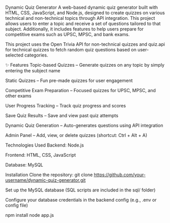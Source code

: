 Dynamic Quiz Generator
A web-based dynamic quiz generator built with HTML, CSS, JavaScript, and Node.js, designed to create quizzes on various technical and non-technical topics through API integration. This project allows users to enter a topic and receive a set of questions tailored to that subject. Additionally, it includes features to help users prepare for competitive exams such as UPSC, MPSC, and bank exams.

This project uses the Open Trivia API for non-technical quizzes and quiz.api for technical quizzes to fetch random quiz questions based on user-selected categories.

✨ Features
Topic-based Quizzes – Generate quizzes on any topic by simply entering the subject name

Static Quizzes – Fun pre-made quizzes for user engagement

Competitive Exam Preparation – Focused quizzes for UPSC, MPSC, and other exams

User Progress Tracking – Track quiz progress and scores

Save Quiz Results – Save and view past quiz attempts

Dynamic Quiz Generation – Auto-generates questions using API integration

Admin Panel – Add, view, or delete quizzes (shortcut: Ctrl + Alt + A)

Technologies Used
Backend: Node.js

Frontend: HTML, CSS, JavaScript

Database: MySQL

Installation
Clone the repository:
git clone https://github.com/your-username/dynamic-quiz-generator.git

Set up the MySQL database (SQL scripts are included in the sql/ folder)

Configure your database credentials in the backend config (e.g., .env or config file)

npm install
node app.js
